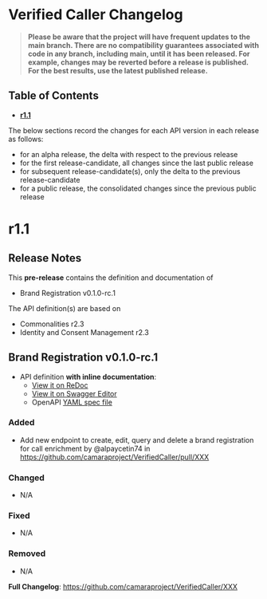# Verified Caller Changelog
> **Please be aware that the project will have frequent updates to the main branch. There are no compatibility guarantees associated with code in any branch, including main, until it has been released. For example, changes may be reverted before a release is published.
For the best results, use the latest published release.**

## Table of Contents
- **[r1.1](#r11)**

The below sections record the changes for each API version in each release as follows:

* for an alpha release, the delta with respect to the previous release
* for the first release-candidate, all changes since the last public release
* for subsequent release-candidate(s), only the delta to the previous release-candidate
* for a public release, the consolidated changes since the previous public release

# r1.1
## Release Notes

This **pre-release** contains the definition and documentation of
* Brand Registration v0.1.0-rc.1

The API definition(s) are based on
* Commonalities r2.3
* Identity and Consent Management r2.3

## Brand Registration v0.1.0-rc.1

- API definition **with inline documentation**:
  - [View it on ReDoc](https://redocly.github.io/redoc/?url=https://raw.githubusercontent.com/camaraproject/VerifiedCaller/r1.1/code/API_definitions/brand-registration.yml&nocors)
  - [View it on Swagger Editor](https://camaraproject.github.io/swagger-ui/?url=https://raw.githubusercontent.com/camaraproject/VerifiedCaller/r1.1/code/API_definitions/brand-registration.yml)
  - OpenAPI [YAML spec file](https://github.com/camaraproject/VerifiedCaller/blob/r1.1/code/API_definitions/brand-registration.yml)

### Added
* Add new endpoint to create, edit, query and delete a brand registration for call enrichment by @alpaycetin74 in https://github.com/camaraproject/VerifiedCaller/pull/XXX

### Changed
* N/A

### Fixed
* N/A

### Removed
* N/A

**Full Changelog**: https://github.com/camaraproject/VerifiedCaller/XXX

